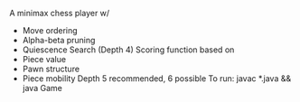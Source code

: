 A minimax chess player w/ 
 - Move ordering
 - Alpha-beta pruning
 - Quiescence Search (Depth 4)
Scoring function based on
 - Piece value
 - Pawn structure
 - Piece mobility
Depth 5 recommended, 6 possible
To run: javac *.java && java Game